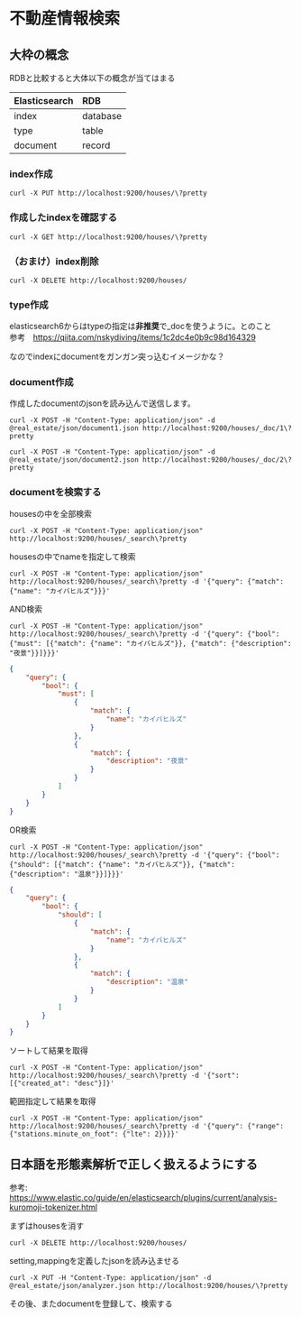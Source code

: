 # 不動産情報検索

## 大枠の概念
RDBと比較すると大体以下の概念が当てはまる

|Elasticsearch|RDB|
|:--|:--|
|index|database|
|type|table|
|document|record|


### index作成
```
curl -X PUT http://localhost:9200/houses/\?pretty
```

### 作成したindexを確認する
```
curl -X GET http://localhost:9200/houses/\?pretty
```

### （おまけ）index削除
```
curl -X DELETE http://localhost:9200/houses/
```

### type作成
elasticsearch6からはtypeの指定は**非推奨**で_docを使うように。とのこと  
参考　https://qiita.com/nskydiving/items/1c2dc4e0b9c98d164329

なのでindexにdocumentをガンガン突っ込むイメージかな？


### document作成
作成したdocumentのjsonを読み込んで送信します。
```
curl -X POST -H "Content-Type: application/json" -d @real_estate/json/document1.json http://localhost:9200/houses/_doc/1\?pretty

curl -X POST -H "Content-Type: application/json" -d @real_estate/json/document2.json http://localhost:9200/houses/_doc/2\?pretty
```

### documentを検索する

housesの中を全部検索
```
curl -X POST -H "Content-Type: application/json" http://localhost:9200/houses/_search\?pretty
```

housesの中でnameを指定して検索
```
curl -X POST -H "Content-Type: application/json" http://localhost:9200/houses/_search\?pretty -d '{"query": {"match": {"name": "カイバヒルズ"}}}'
```

AND検索
```
curl -X POST -H "Content-Type: application/json" http://localhost:9200/houses/_search\?pretty -d '{"query": {"bool": {"must": [{"match": {"name": "カイバヒルズ"}}, {"match": {"description": "夜景"}}]}}}'
```

```json
{
    "query": {
        "bool": {
            "must": [
                {
                    "match": {
                        "name": "カイバヒルズ"
                    }
                },
                {
                    "match": {
                        "description": "夜景"
                    }
                }
            ]
        }
    }
}
```


OR検索
```
curl -X POST -H "Content-Type: application/json" http://localhost:9200/houses/_search\?pretty -d '{"query": {"bool": {"should": [{"match": {"name": "カイバヒルズ"}}, {"match": {"description": "温泉"}}]}}}'
```

```json
{
    "query": {
        "bool": {
            "should": [
                {
                    "match": {
                        "name": "カイバヒルズ"
                    }
                },
                {
                    "match": {
                        "description": "温泉"
                    }
                }
            ]
        }
    }
}
```


ソートして結果を取得
```
curl -X POST -H "Content-Type: application/json" http://localhost:9200/houses/_search\?pretty -d '{"sort": [{"created_at": "desc"}]}'
```

範囲指定して結果を取得
```
curl -X POST -H "Content-Type: application/json" http://localhost:9200/houses/_search\?pretty -d '{"query": {"range": {"stations.minute_on_foot": {"lte": 2}}}}'
```

## 日本語を形態素解析で正しく扱えるようにする
参考: https://www.elastic.co/guide/en/elasticsearch/plugins/current/analysis-kuromoji-tokenizer.html


まずはhousesを消す
```
curl -X DELETE http://localhost:9200/houses/
```

setting,mappingを定義したjsonを読み込ませる
```
curl -X PUT -H "Content-Type: application/json" -d @real_estate/json/analyzer.json http://localhost:9200/houses/\?pretty
```

その後、またdocumentを登録して、検索する